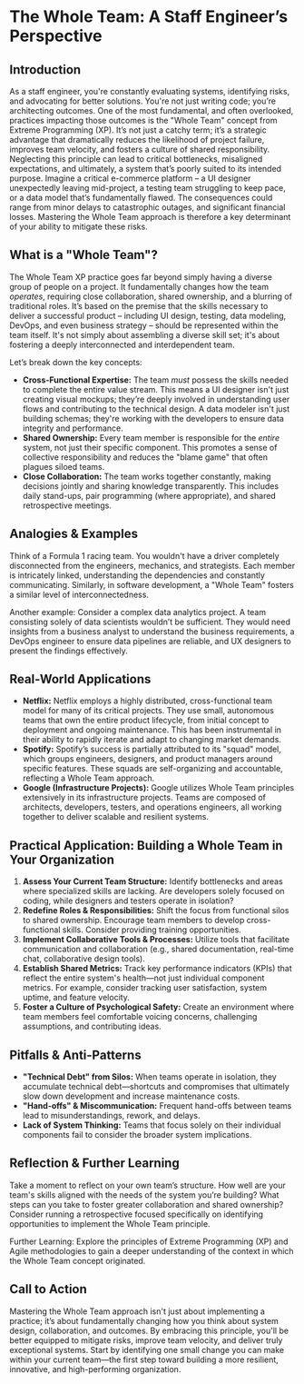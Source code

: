 # The Whole Team: A Staff Engineer’s Perspective

## Introduction

As a staff engineer, you're constantly evaluating systems, identifying risks, and advocating for better solutions. You're not just writing code; you’re architecting outcomes. One of the most fundamental, and often overlooked, practices impacting those outcomes is the "Whole Team" concept from Extreme Programming (XP). It’s not just a catchy term; it’s a strategic advantage that dramatically reduces the likelihood of project failure, improves team velocity, and fosters a culture of shared responsibility. Neglecting this principle can lead to critical bottlenecks, misaligned expectations, and ultimately, a system that’s poorly suited to its intended purpose. Imagine a critical e-commerce platform – a UI designer unexpectedly leaving mid-project, a testing team struggling to keep pace, or a data model that’s fundamentally flawed. The consequences could range from minor delays to catastrophic outages, and significant financial losses. Mastering the Whole Team approach is therefore a key determinant of your ability to mitigate these risks.

## What is a "Whole Team"?

The Whole Team XP practice goes far beyond simply having a diverse group of people on a project. It fundamentally changes how the team _operates_, requiring close collaboration, shared ownership, and a blurring of traditional roles. It’s based on the premise that the skills necessary to deliver a successful product – including UI design, testing, data modeling, DevOps, and even business strategy – should be represented within the team itself. It's not simply about assembling a diverse skill set; it's about fostering a deeply interconnected and interdependent team.

Let’s break down the key concepts:

- **Cross-Functional Expertise:** The team _must_ possess the skills needed to complete the entire value stream. This means a UI designer isn't just creating visual mockups; they’re deeply involved in understanding user flows and contributing to the technical design. A data modeler isn't just building schemas; they're working with the developers to ensure data integrity and performance.
- **Shared Ownership:** Every team member is responsible for the _entire_ system, not just their specific component. This promotes a sense of collective responsibility and reduces the "blame game" that often plagues siloed teams.
- **Close Collaboration:** The team works together constantly, making decisions jointly and sharing knowledge transparently. This includes daily stand-ups, pair programming (where appropriate), and shared retrospective meetings.

## Analogies & Examples

Think of a Formula 1 racing team. You wouldn't have a driver completely disconnected from the engineers, mechanics, and strategists. Each member is intricately linked, understanding the dependencies and constantly communicating. Similarly, in software development, a "Whole Team" fosters a similar level of interconnectedness.

Another example: Consider a complex data analytics project. A team consisting solely of data scientists wouldn’t be sufficient. They would need insights from a business analyst to understand the business requirements, a DevOps engineer to ensure data pipelines are reliable, and UX designers to present the findings effectively.

## Real-World Applications

- **Netflix:** Netflix employs a highly distributed, cross-functional team model for many of its critical projects. They use small, autonomous teams that own the entire product lifecycle, from initial concept to deployment and ongoing maintenance. This has been instrumental in their ability to rapidly iterate and adapt to changing market demands.
- **Spotify:** Spotify’s success is partially attributed to its "squad" model, which groups engineers, designers, and product managers around specific features. These squads are self-organizing and accountable, reflecting a Whole Team approach.
- **Google (Infrastructure Projects):** Google utilizes Whole Team principles extensively in its infrastructure projects. Teams are composed of architects, developers, testers, and operations engineers, all working together to deliver scalable and resilient systems.

## Practical Application: Building a Whole Team in Your Organization

1.  **Assess Your Current Team Structure:** Identify bottlenecks and areas where specialized skills are lacking. Are developers solely focused on coding, while designers and testers operate in isolation?
2.  **Redefine Roles & Responsibilities:** Shift the focus from functional silos to shared ownership. Encourage team members to develop cross-functional skills. Consider providing training opportunities.
3.  **Implement Collaborative Tools & Processes:** Utilize tools that facilitate communication and collaboration (e.g., shared documentation, real-time chat, collaborative design tools).
4.  **Establish Shared Metrics:** Track key performance indicators (KPIs) that reflect the entire system's health—not just individual component metrics. For example, consider tracking user satisfaction, system uptime, and feature velocity.
5.  **Foster a Culture of Psychological Safety:** Create an environment where team members feel comfortable voicing concerns, challenging assumptions, and contributing ideas.

## Pitfalls & Anti-Patterns

- **"Technical Debt" from Silos:** When teams operate in isolation, they accumulate technical debt—shortcuts and compromises that ultimately slow down development and increase maintenance costs.
- **"Hand-offs" & Miscommunication:** Frequent hand-offs between teams lead to misunderstandings, rework, and delays.
- **Lack of System Thinking:** Teams that focus solely on their individual components fail to consider the broader system implications.

## Reflection & Further Learning

Take a moment to reflect on your own team’s structure. How well are your team's skills aligned with the needs of the system you’re building? What steps can you take to foster greater collaboration and shared ownership? Consider running a retrospective focused specifically on identifying opportunities to implement the Whole Team principle.

Further Learning: Explore the principles of Extreme Programming (XP) and Agile methodologies to gain a deeper understanding of the context in which the Whole Team concept originated.

## Call to Action

Mastering the Whole Team approach isn't just about implementing a practice; it’s about fundamentally changing how you think about system design, collaboration, and outcomes. By embracing this principle, you'll be better equipped to mitigate risks, improve team velocity, and deliver truly exceptional systems. Start by identifying one small change you can make within your current team—the first step toward building a more resilient, innovative, and high-performing organization.

